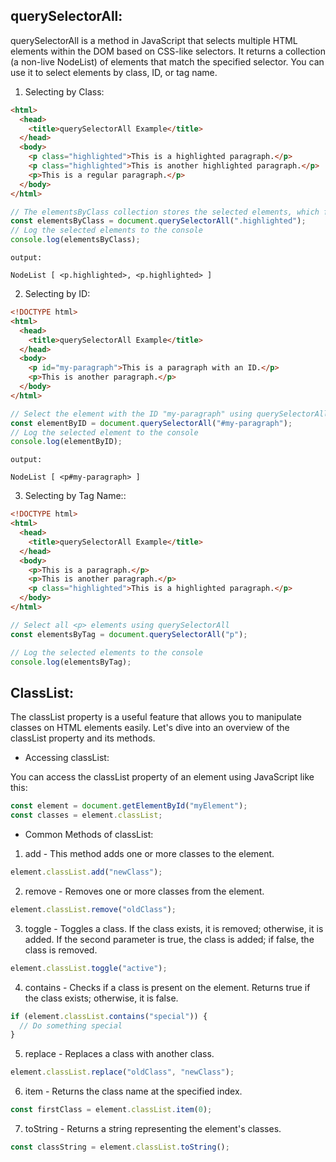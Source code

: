 ## querySelectorAll:

querySelectorAll is a method in JavaScript that selects multiple HTML elements within the DOM based on CSS-like selectors. It returns a collection (a non-live NodeList) of elements that match the specified selector. You can use it to select elements by class, ID, or tag name.

1. Selecting by Class:

```html
<html>
  <head>
    <title>querySelectorAll Example</title>
  </head>
  <body>
    <p class="highlighted">This is a highlighted paragraph.</p>
    <p class="highlighted">This is another highlighted paragraph.</p>
    <p>This is a regular paragraph.</p>
  </body>
</html>
```

```js
// The elementsByClass collection stores the selected elements, which form a NodeList.
const elementsByClass = document.querySelectorAll(".highlighted");
// Log the selected elements to the console
console.log(elementsByClass);
```

```
output:

NodeList [ <p.highlighted>, <p.highlighted> ]
```

2. Selecting by ID:

```html
<!DOCTYPE html>
<html>
  <head>
    <title>querySelectorAll Example</title>
  </head>
  <body>
    <p id="my-paragraph">This is a paragraph with an ID.</p>
    <p>This is another paragraph.</p>
  </body>
</html>
```

```js
// Select the element with the ID "my-paragraph" using querySelectorAll
const elementByID = document.querySelectorAll("#my-paragraph");
// Log the selected element to the console
console.log(elementByID);
```

```
output:

NodeList [ <p#my-paragraph> ]
```

3. Selecting by Tag Name::

```html
<!DOCTYPE html>
<html>
  <head>
    <title>querySelectorAll Example</title>
  </head>
  <body>
    <p>This is a paragraph.</p>
    <p>This is another paragraph.</p>
    <p class="highlighted">This is a highlighted paragraph.</p>
  </body>
</html>
```

```js
// Select all <p> elements using querySelectorAll
const elementsByTag = document.querySelectorAll("p");

// Log the selected elements to the console
console.log(elementsByTag);
```

## ClassList:

The classList property is a useful feature that allows you to manipulate classes on HTML elements easily. Let's dive into an overview of the classList property and its methods.

- Accessing classList:

You can access the classList property of an element using JavaScript like this:

```js
const element = document.getElementById("myElement");
const classes = element.classList;
```

- Common Methods of classList:

1. add - This method adds one or more classes to the element.

```js
element.classList.add("newClass");
```

2. remove - Removes one or more classes from the element.

```js
element.classList.remove("oldClass");
```

3. toggle - Toggles a class. If the class exists, it is removed; otherwise, it is added. If the second parameter is true, the class is added; if false, the class is removed.

```js
element.classList.toggle("active");
```

4. contains - Checks if a class is present on the element. Returns true if the class exists; otherwise, it is false.

```js
if (element.classList.contains("special")) {
  // Do something special
}
```

5. replace - Replaces a class with another class.

```js
element.classList.replace("oldClass", "newClass");
```

6. item - Returns the class name at the specified index.

```js
const firstClass = element.classList.item(0);
```

7. toString - Returns a string representing the element's classes.

```js
const classString = element.classList.toString();
```
